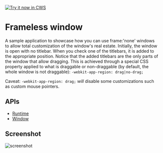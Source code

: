 <a target="_blank" href="https://chrome.google.com/webstore/detail/hjjdaddngnaofnfjpajdcbdmkegiakec">![Try it now in CWS](https://raw.github.com/GoogleChrome/chrome-app-samples/master/tryitnowbutton.png "Click here to install this sample from the Chrome Web Store")</a>


# Frameless window

A sample application to showcase how you can use frame:'none' windows to allow total customization of the window's real estate. Initially, the window is open with no titlebar. When you check one of the titlebars, it is added to the appropriate position. Notice that the added titlebars are the only parts of the window that allow dragging. This is achieved through a special CSS property applied to what is draggable or non-draggable (by default, the whole window is not draggable): `-webkit-app-region: drag|no-drag;`

Caveat: `-webkit-app-region: drag;` *will* disable some customizations such as custom mouse pointers.

## APIs

* [Runtime](http://developer.chrome.com/apps/app.runtime.html)
* [Window](http://developer.chrome.com/apps/app.window.html)

     
## Screenshot
![screenshot](/samples/frameless-window/assets/screenshot_1280_800.png)

